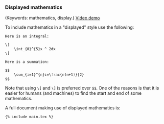 ### Displayed mathematics

(Keywords: mathematics, display.)
[Video demo](https://www.youtube.com/watch?v=DzPS2OnJjIk)

To include mathematics in a "displayed" style use the following:

```language-latex
Here is an integral:

\[
    \int_{0}^{5}x ^ 2dx
\]

Here is a summation:

$$
    \sum_{i=1}^{n}i=\frac{n(n+1)}{2}
$$
```

Note that using `\[` and `\]` is preferred over `$$`. One of the reasons is that
it is easier for humans (and machines) to find the start and end of some
mathematics.

A full document making use of displayed mathematics is:

```language-latex
{% include main.tex %}
```
